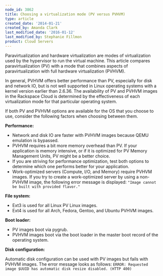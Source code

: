 ```yaml
---
node_id: 3862
title: Choosing a virtualization mode (PV versus PVHVM)
type: article
created_date: '2014-01-21'
created_by: Amanda Clark
last_modified_date: '2016-01-12'
last_modified_by: Stephanie Fillmon
product: Cloud Servers
---
```


Paravirtualization and hardware virtualization are modes of
virtualization used by the hypervisor to run the virtual machine. This
article compares paravirtualization (PV) with a mode that combines
aspects of paravirtualization with full hardware virtualization
(PVHVM).

In general, PVHVM offers better performance than PV, especially for disk
and network IO, but is not well supported in Linux operating systems
with a kernel version earlier than 2.6.36. The availability of PV and
PVHVM images in the Rackspace Cloud is determined by the effectiveness
of each virtualization mode for that particular operating system.

If both PV and PVHVM options are available for the OS that you choose to
use, consider the following factors when choosing between them.

**Performance:**

-   <span>Network and disk IO are faster with PVHVM images because QEMU
    emulation is bypassed.</span>
-   <span>PVHVM requires a bit more memory overhead than PV. If your
    application is memory intensive, or if it is optimized for PV Memory
    Management Units, PV might be a better choice.</span>
-   <span>If you are striving for performance optimization, test both
    options to determine which one performs better for your application.
    </span>
-   Work-optimized servers (Compute, I/O, and Memory) require
    PVHVM images. If you try to create a work-optimized server by using
    a non-PVHVM image, the following error message is displayed:
    `"Image cannot be built with provided flavor."`

**File system:**

-   <span>Ext3 is used for all Linux PV Linux images.</span>
-   <span>Ext4 is used for all Arch, Fedora, Gentoo, and Ubuntu
    PVHVM images.</span>

**Boot loader:**

-   <span>PV images boot via pygrub.</span>
-   <span>PVHVM images boot via the boot loader in the master boot
    record of the operating system.</span>

**Disk configuration:**

<span>Automatic disk configuration can be used with PV images but fails
with PVHVM images. The error message looks as follows:</span>
`ERROR: Requested image $UUID has automatic disk resize disabled. (HTTP 400)`





